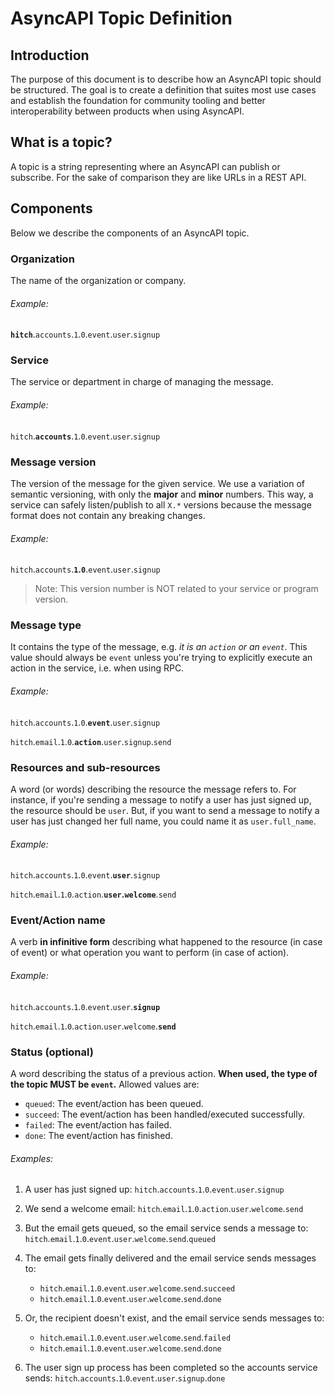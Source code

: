# AsyncAPI Topic Definition

## Introduction

The purpose of this document is to describe how an AsyncAPI topic should be structured. The goal is to create a definition that suites most use cases and establish the foundation for community tooling and better interoperability between products when using AsyncAPI.

## What is a topic?

A topic is a string representing where an AsyncAPI can publish or subscribe. For the sake of comparison they are like URLs in a REST API.

## Components

Below we describe the components of an AsyncAPI topic.

### Organization

The name of the organization or company.

###### Example:

**`hitch`**.`accounts`.`1`.`0`.`event`.`user`.`signup`

### Service

The service or department in charge of managing the message.

###### Example:

`hitch`.**`accounts`**.`1`.`0`.`event`.`user`.`signup`

### Message version

The version of the message for the given service. We use a variation of semantic versioning, with only the **major** and **minor** numbers. This way, a service can safely listen/publish to all `X.*` versions because the message format does not contain any breaking changes.

###### Example:

`hitch`.`accounts`.**`1`.`0`**.`event`.`user`.`signup`

> Note: This version number is NOT related to your service or program version.

### Message type

It contains the type of the message, e.g. *it is an `action` or an `event`*. This value should always be `event` unless you're trying to explicitly execute an action in the service, i.e. when using RPC.

###### Example:

`hitch`.`accounts`.`1`.`0`.**`event`**.`user`.`signup`

`hitch`.`email`.`1`.`0`.**`action`**.`user`.`signup`.`send`

### Resources and sub-resources

A word (or words) describing the resource the message refers to. For instance, if you're sending a message to notify a user has just signed up, the resource should be `user`. But, if you want to send a message to notify a user has just changed her full name, you could name it as `user.full_name`.

###### Example:

`hitch`.`accounts`.`1`.`0`.`event`.**`user`**.`signup`

`hitch`.`email`.`1`.`0`.`action`.**`user`.`welcome`**.`send`

### Event/Action name

A verb **in infinitive form** describing what happened to the resource (in case of event) or what operation you want to perform (in case of action).

###### Example:

`hitch`.`accounts`.`1`.`0`.`event`.`user`.**`signup`**

`hitch`.`email`.`1`.`0`.`action`.`user`.`welcome`.**`send`**

### Status (optional)

A word describing the status of a previous action. **When used, the type of the topic MUST be `event`.** Allowed values are:

- `queued`: The event/action has been queued.
- `succeed`: The event/action has been handled/executed successfully.
- `failed`: The event/action has failed.
- `done`: The event/action has finished.

###### Examples:

1. A user has just signed up:
`hitch`.`accounts`.`1`.`0`.`event`.`user`.`signup`

2. We send a welcome email:
`hitch`.`email`.`1`.`0`.`action`.`user`.`welcome`.`send`

3. But the email gets queued, so the email service sends a message to:
`hitch`.`email`.`1`.`0`.`event`.`user`.`welcome`.`send`.`queued`

4. The email gets finally delivered and the email service sends messages to:
   - `hitch`.`email`.`1`.`0`.`event`.`user`.`welcome`.`send`.`succeed`
   - `hitch`.`email`.`1`.`0`.`event`.`user`.`welcome`.`send`.`done`
5. Or, the recipient doesn't exist, and the email service sends messages to:
   - `hitch`.`email`.`1`.`0`.`event`.`user`.`welcome`.`send`.`failed`
   - `hitch`.`email`.`1`.`0`.`event`.`user`.`welcome`.`send`.`done`
6. The user sign up process has been completed so the accounts service sends:
`hitch`.`accounts`.`1`.`0`.`event`.`user`.`signup`.`done`

